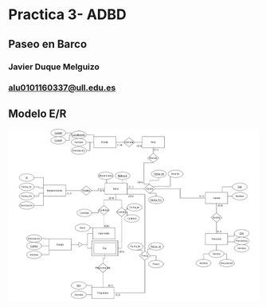 
# Practica 3- ADBD
## Paseo en Barco
### Javier Duque Melguizo
### alu0101160337@ull.edu.es

## Modelo E/R

![Modelo E/R](https://github.com/JDM-ULL-93/Practica3-ADBD-PaseoEnBarco/blob/main/modelo.PNG)
